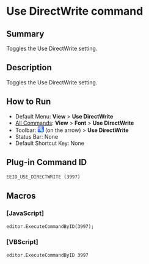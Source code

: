 # Use DirectWrite command

## Summary

Toggles the Use DirectWrite setting.

## Description

Toggles the Use DirectWrite setting.

## How to Run

- Default Menu: **View** \> **Use DirectWrite**
- [All Commands](../tools/all_commands): **View** \> **Font** \> **Use DirectWrite**
- Toolbar: ![](../../images/fontpopup.png)
(on the arrow) > **Use DirectWrite**
- Status Bar: None
- Default Shortcut Key: None

## Plug-in Command ID

```
EEID_USE_DIRECTWRITE (3997)
```

## Macros

### \[JavaScript\]

```
editor.ExecuteCommandByID(3997);
```

### \[VBScript\]

```
editor.ExecuteCommandByID 3997
```
